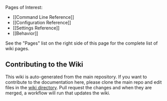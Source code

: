 Pages of Interest:

- [[Command Line Reference]]
- [[Configuration Reference]]
- [[Settings Reference]]
- [[Behavior]]

See the "Pages" list on the right side of this page for the complete list of wiki pages.

## Contributing to the Wiki

This wiki is auto-generated from the main repository. If you want to contribute to the documentation
here, please clone the main repo and edit files in the [wiki directory][1]. Pull request the changes
and when they are merged, a workflow will run that updates the wiki.

[1]: https://github.com/rcdailey/recyclarr/tree/master/wiki
